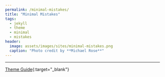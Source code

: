 ```yaml
---
permalink: /minimal-mistakes/
title: "Minimal Mistakes"
tags:
  - jekyll
  - theme
  - minimal
  - mistakes
header:
  image: assets/images/sites/minimal-mistakes.png
  caption: "Photo credit by **Michael Rose**"
---
```

---
[Theme Guide](https://mmistakes.github.io/minimal-mistakes/docs/quick-start-guide/){:target="_blank"}
